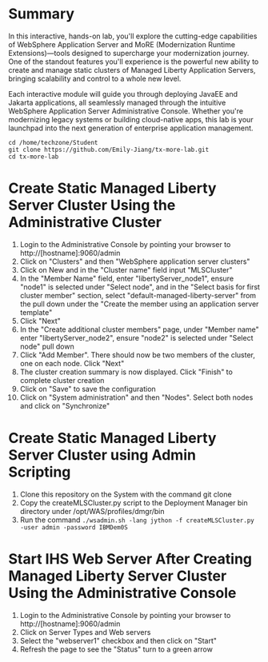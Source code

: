 # Summary
In this interactive, hands-on lab, you'll explore the cutting-edge capabilities of WebSphere Application Server and MoRE (Modernization Runtime Extensions)—tools designed to supercharge your modernization journey. One of the standout features you'll experience is the powerful new ability to create and manage static clusters of Managed Liberty Application Servers, bringing scalability and control to a whole new level.

Each interactive module will guide you through deploying JavaEE and Jakarta applications, all seamlessly managed through the intuitive WebSphere Application Server Administrative Console. Whether you're modernizing legacy systems or building cloud-native apps, this lab is your launchpad into the next generation of enterprise application management.

```
cd /home/techzone/Student
git clone https://github.com/Emily-Jiang/tx-more-lab.git
cd tx-more-lab
```

# Create Static Managed Liberty Server Cluster Using the Administrative Cluster
1. Login to the Administrative Console by pointing your browser to http://[hostname]:9060/admin
2. Click on "Clusters" and then "WebSphere application server clusters"
3. Click on New and in the "Cluster name" field input "MLSCluster"
4. In the "Member Name" field, enter "libertyServer_node1", ensure "node1" is selected under "Select node", and in the "Select basis for first cluster member" section, select "default-managed-liberty-server" from the pull down under the "Create the member using an application server template"
5. Click "Next"
6. In the "Create additional cluster members" page, under "Member name" enter "libertyServer_node2", ensure "node2" is selected under "Select node" pull down
7. Click "Add Member". There should now be two members of the cluster, one on each node. Click "Next"
8. The cluster creation summary is now displayed. Click "Finish" to complete cluster creation
9. Click on "Save" to save the configuration
10. Click on "System administration" and then "Nodes". Select both nodes and click on "Synchronize"

# Create Static Managed Liberty Server Cluster using Admin Scripting
1. Clone this repository on the System with the command git clone
2. Copy the createMLSCluster.py script to the Deployment Manager bin directory under /opt/WAS/profiles/dmgr/bin
3. Run the command ```./wsadmin.sh -lang jython -f createMLSCluster.py -user admin -password IBMDem0S```

# Start IHS Web Server After Creating Managed Liberty Server Cluster Using the Administrative Console
1. Login to the Administrative Console by pointing your browser to http://[hostname]:9060/admin
2. Click on Server Types and Web servers
3. Select the "webserver1" checkbox and then click on "Start"
4. Refresh the page to see the "Status" turn to a green arrow
